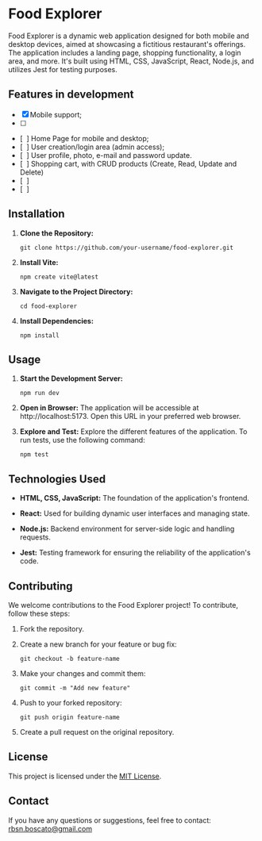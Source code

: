 # Food Explorer

Food Explorer is a dynamic web application designed for both mobile and desktop devices, aimed at showcasing a fictitious restaurant's offerings. The application includes a landing page, shopping functionality, a login area, and more. It's built using HTML, CSS, JavaScript, React, Node.js, and utilizes Jest for testing purposes.

## Features in development

- [x] Mobile support;
- [ ]
- [  ] Home Page for mobile and desktop;
- [  ] User creation/login area (admin access);
- [  ] User profile, photo, e-mail and password update.
- [  ] Shopping cart, with CRUD products (Create, Read, Update and Delete)
- [  ]
- [  ]

## Installation

1. **Clone the Repository:**

   ```
   git clone https://github.com/your-username/food-explorer.git
   ```

2. **Install Vite:**

   ```
   npm create vite@latest

   ```

3. **Navigate to the Project Directory:**
   ```
   cd food-explorer
   ```
4. **Install Dependencies:**
   ```
   npm install
   ```

## Usage

1. **Start the Development Server:**

   ```
   npm run dev
   ```

2. **Open in Browser:**
   The application will be accessible at http://localhost:5173. Open this URL in your preferred web browser.

3. **Explore and Test:**
   Explore the different features of the application. To run tests, use the following command:
   ```
   npm test
   ```

## Technologies Used

- **HTML, CSS, JavaScript:** The foundation of the application's frontend.

- **React:** Used for building dynamic user interfaces and managing state.

- **Node.js:** Backend environment for server-side logic and handling requests.

- **Jest:** Testing framework for ensuring the reliability of the application's code.

## Contributing

We welcome contributions to the Food Explorer project! To contribute, follow these steps:

1. Fork the repository.

2. Create a new branch for your feature or bug fix:

   ```
   git checkout -b feature-name
   ```

3. Make your changes and commit them:

   ```
   git commit -m "Add new feature"
   ```

4. Push to your forked repository:

   ```
   git push origin feature-name
   ```

5. Create a pull request on the original repository.

## License

This project is licensed under the [MIT License](LICENSE).

## Contact

If you have any questions or suggestions, feel free to contact: rbsn.boscato@gmail.com
